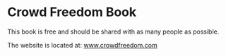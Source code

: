 # Crowd Freedom Book

This book is free and should be shared with as many people as possible.

The website is located at: www.crowdfreedom.com